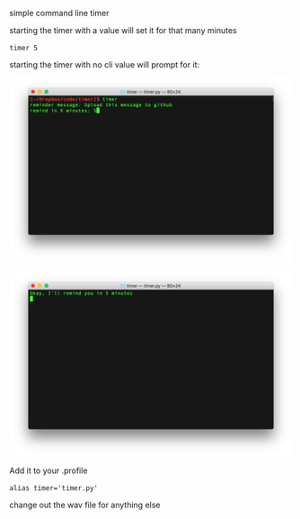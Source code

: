 simple command line timer

starting the timer with a value will set it for that many minutes

    timer 5

starting the timer with no cli value will prompt for it:

![](1.png)

![](2.png)

Add it to your .profile

    alias timer='timer.py'

change out the wav file for anything else

